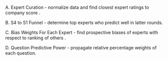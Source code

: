 
A. Expert Curation - normalize data and find closest expert ratings to company score .

B. S4 to S1 Funnel - determine top experts who predict well in latter rounds.

C. Bias Weights For Each Expert - find prospective biases of experts with 
   respect to ranking of others .

D. Question Predictive Power - propagate relative percentage weights of each question.

